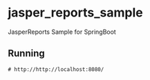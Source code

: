 # jasper_reports_sample
JasperReports Sample for SpringBoot

## Running
    # http://http://localhost:8080/